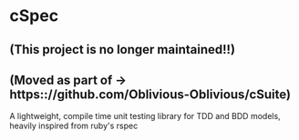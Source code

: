 # cSpec
## (This project is no longer maintained!!)
## (Moved as part of -> https:://github.com/Oblivious-Oblivious/cSuite)
 A lightweight, compile time unit testing library for TDD and BDD models, heavily inspired from ruby's rspec
